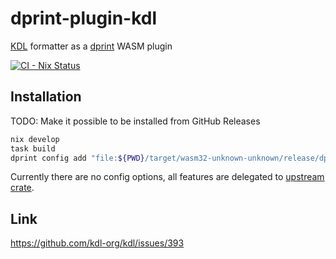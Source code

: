 # dprint-plugin-kdl

[KDL](https://github.com/kdl-org/kdl) formatter as a [dprint](https://github.com/dprint/dprint) WASM plugin

[![CI - Nix Status](https://github.com/kachick/dprint-plugin-kdl/actions/workflows/ci-nix.yml/badge.svg?branch=main)](https://github.com/kachick/anylang-template/actions/workflows/ci-nix.yml?query=branch%3Amain+)

## Installation

TODO: Make it possible to be installed from GitHub Releases

```bash
nix develop
task build
dprint config add "file:${PWD}/target/wasm32-unknown-unknown/release/dprint_plugin_kdl.wasm"
```

Currently there are no config options, all features are delegated to [upstream crate](https://github.com/kdl-org/kdl-rs).

## Link

<https://github.com/kdl-org/kdl/issues/393>
